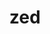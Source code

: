 ---
category: 3-letters
denotation: null
name: zed
reference_link: https://www.etymonline.com/word/zed
root_language: null
root_name: null
title: zed
type: free
word_sums:
- respelling: zed
  sum: 'Zed + '
---